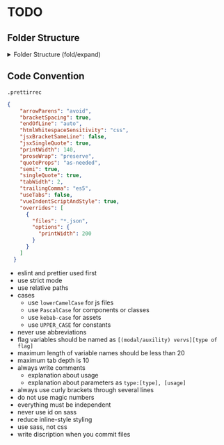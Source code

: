 # TODO

## Folder Structure

<details markdown="1">
<summary >Folder Structure (fold/expand)</summary>

- `cse`
  - ~~`env`~~
  - ~~`venv`~~
  - ~~`node_modules`~~
  - ~~`yarn.lock`~~
  - **`todo`**
    - ~~`node_modules`~~
    - `public`
      - `favicon.ico`
      - `index.html`
      - `manifest.json`
      - `robots.txt`
    - `src`
      - `assets`
      - `components`
      - `constants`
      - `styles`
      - `App.js`
      - `index.js`
    - `.gitignore`
    - `.prettierrc`
    - `package.json`
    - `README.md`
    - `README_dev.md`
    - `yarn.lock`

</details>

## Code Convention

`.prettirrec`
```json
{
    "arrowParens": "avoid",
    "bracketSpacing": true,
    "endOfLine": "auto",
    "htmlWhitespaceSensitivity": "css",
    "jsxBracketSameLine": false, 
    "jsxSingleQuote": true,
    "printWidth": 140,
    "proseWrap": "preserve",
    "quoteProps": "as-needed",
    "semi": true,
    "singleQuote": true,
    "tabWidth": 2,
    "trailingComma": "es5",
    "useTabs": false,
    "vueIndentScriptAndStyle": true,
    "overrides": [ 
      {
        "files": "*.json",
        "options": {
          "printWidth": 200
        }
      }
    ]
  }
```

- eslint and prettier used first
- use strict mode
- use relative paths
- cases
  - use `lowerCamelCase` for js files
  - use `PascalCase` for components or classes
  - use `kebab-case` for assets
  - use `UPPER_CASE` for constants
- never use abbreviations
- flag variables should be named as `[(modal/auxility) vervs][type of flag]`
- maximum length of variable names should be less than 20
- maximum tab depth is 10
- always write comments
  - explanation about usage
  - explanation about parameters as `type:[type], [usage]`
- always use curly brackets through several lines
- do not use magic numbers
- everything must be independent
- never use id on sass
- reduce inline-style styling
- use sass, not css
- write discription when you commit files